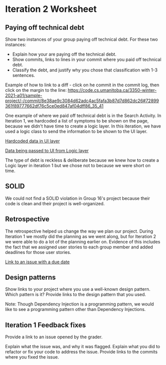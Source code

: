 # Iteration 2 Worksheet
## Paying off technical debt
Show two instances of your group paying off technical debt. For these two instances:

 - Explain how your are paying off the technical debt.
 - Show commits, links to lines in your commit where you paid off technical debt.
 - Classify the debt, and justify why you chose that classification with 1-3 sentences.

Example of how to link to a diff - click on he commit in the commit log, then click on the margin to the line: https://code.cs.umanitoba.ca/3350-winter-2021-a01/sample-project/-/commit/8e38ae9c3084d62adc4ac5fafa3b87d7d862dc26#72899361f89777662df76c5ce0ed847af04dff86_35_41


One example of where we paid off technical debt is in the Search Activity. In Iteration 1, we hardcoded a list of symptoms to be shown on the page, because we didn't have time to create a logic layer. In this iteration, we have used a logic class to send the information to be shown to the UI layer.

[Hardcoded data in UI layer](90488f9bfae4b7129e95010e333f5de10a525ae7#L31)

[Data being passed to UI from Logic layer](https://code.cs.umanitoba.ca/winter-2022-a01/group-1/personal_healthcare/-/blob/557089b8ca8ecfb744feb36e9a2c0dc9de6a3f97/app/app/src/main/java/ca/umanitoba/personalhealthcare/presentation/SearchActivity.java#L47)

The type of debt is reckless & deliberate because we knew how to create a Logic layer in iteration 1 but we chose not to because we were short on time. 

## SOLID
We could not find a SOLID violation in Group 16's project because their code is clean and their project is well-organized.

## Retrospective

The retrospective helped us change the way we plan our project. During Iteration 1 we mostly did the planning as we went along, but for Iteration 2 we were able to do a lot of the planning earlier on. Evidence of this includes the fact that we assigned user stories to each group member and added deadlines for those user stories.

[Link to an issue with a due date](https://code.cs.umanitoba.ca/winter-2022-a01/group-1/personal_healthcare/-/issues/14)

## Design patterns
Show links to your project where you use a well-known design pattern. Which pattern is it? Provide links to the design pattern that you used.

Note: Though Dependency Injection is a programming pattern, we would like to see a programming pattern other than Dependency Injections.

## Iteration 1 Feedback fixes
Provide a link to an issue opened by the grader.

Explain what the issue was, and why it was flagged. Explain what you did to refactor or fix your code to address the issue. Provide links to the commits where you fixed the issue.

